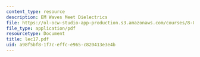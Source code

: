 ```yaml
---
content_type: resource
description: EM Waves Meet Dielectrics
file: https://ol-ocw-studio-app-production.s3.amazonaws.com/courses/8-03-physics-iii-spring-2003/a98f5bf81f7ceffce965c820413e3e4b_lec17.pdf
file_type: application/pdf
resourcetype: Document
title: lec17.pdf
uid: a98f5bf8-1f7c-effc-e965-c820413e3e4b
---
```

